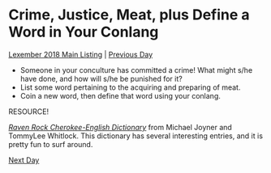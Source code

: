 # Crime, Justice, Meat, plus Define a Word in Your Conlang
[Lexember 2018 Main Listing](toc_lex18.md) | [Previous Day](16)

+ Someone in your conculture has committed a crime! What might s/he have done, and how will s/he be punished for it?
+ List some word pertaining to the acquiring and preparing of meat.
+ Coin a new word, then define that word using your conlang.

RESOURCE!

_[Raven Rock Cherokee-English Dictionary](https://drive.google.com/file/d/1a1rRYQOOtK1tKFI7UsVZj6j_3Mfg1jYd/view?usp=sharing)_ from Michael Joyner and TommyLee Whitlock. This dictionary has several interesting entries, and it is pretty fun to surf around.

[Next Day](18)
